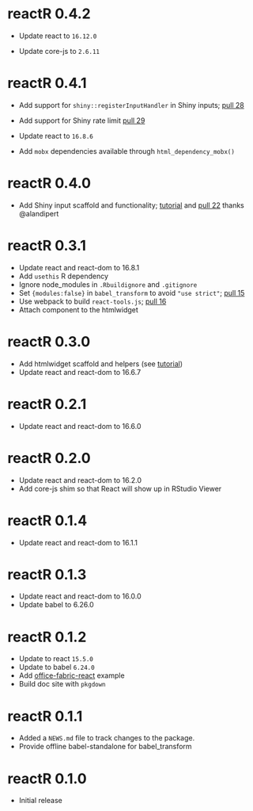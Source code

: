 # reactR 0.4.2

* Update react to `16.12.0`

* Update core-js to `2.6.11`

# reactR 0.4.1

* Add support for `shiny::registerInputHandler` in Shiny inputs; [pull 28](https://github.com/react-R/reactR/pull/28)

* Add support for Shiny rate limit [pull 29](https://github.com/react-R/reactR/pull/29)

* Update react to `16.8.6`

* Add `mobx` dependencies available through `html_dependency_mobx()`

# reactR 0.4.0

* Add Shiny input scaffold and functionality; [tutorial](https://react-r.github.io/reactR/articles/intro_inputs.html) and [pull 22](https://github.com/react-R/reactR/pull/22) thanks @alandipert

# reactR 0.3.1

* Update react and react-dom to 16.8.1
* Add `usethis` R dependency
* Ignore node_modules in `.Rbuildignore` and `.gitignore`
* Set `{modules:false}` in `babel_transform` to avoid `"use strict"`; [pull 15](https://github.com/react-R/reactR/pull/15)
* Use webpack to build `react-tools.js`; [pull 16](https://github.com/react-R/reactR/pull/16)
* Attach component to the htmlwidget

# reactR 0.3.0

* Add htmlwidget scaffold and helpers (see [tutorial](https://react-r.github.io/reactR/articles/intro_htmlwidgets.html))
* Update react and react-dom to 16.6.7

# reactR 0.2.1

* Update react and react-dom to 16.6.0

# reactR 0.2.0

* Update react and react-dom to 16.2.0
* Add core-js shim so that React will show up in RStudio Viewer

# reactR 0.1.4

* Update react and react-dom to 16.1.1

# reactR 0.1.3

* Update react and react-dom to 16.0.0
* Update babel to 6.26.0

# reactR 0.1.2

* Update to react `15.5.0`
* Update to babel `6.24.0`
* Add [office-fabric-react](http://dev.office.com/fabric) example
* Build doc site with `pkgdown`

# reactR 0.1.1

* Added a `NEWS.md` file to track changes to the package.
* Provide offline babel-standalone for babel_transform

# reactR 0.1.0

* Initial release



